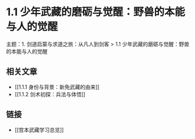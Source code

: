 # 1.1 少年武藏的磨砺与觉醒：野兽的本能与人的觉醒

主题：1. 剑道启蒙与求道之旅：从凡人到剑客 > 1.1 少年武藏的磨砺与觉醒：野兽的本能与人的觉醒

## 相关文章

- [[1.1.1 身份与背景：新免武藏的由来]]
- [[1.1.2 剑术初探：兵法与体悟]]

## 链接

- [[宫本武藏学习总览]]
